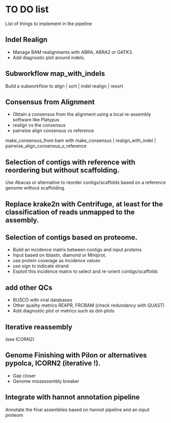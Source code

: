 # TO DO list

List of things to implement in the pipeline

## Indel Realign
- Manage BAM realignments with ABRA, ABRA2 or GATK3.
- Add diagnostic plot around indels.

## Subworkflow map_with_indels
Build a subworkflow to align | sort | indel realign | resort

## Consensus from Alignment
- Obtain a consensus from the alignment using a local re-assembly software like Platypus
- realign vs the consensus
- pairwise align consensus vs reference

make_consensus_from bam with make_consensus | realign_with_indel | pairwise_align_consensus_v_reference

## Selection of contigs with reference with reordering but without scaffolding.

Use Abacas or alternative to reorder contigs/scaffolds based on a reference genome without scaffolding.

## Replace krake2n with Centrifuge, at least for the classification of reads unmapped to the assembly.

## Selection of contigs based on proteome. 

- Build an incidence matrix between contigs and input proteins
- Input based on tblastn, diamond or Miniprot.
 - use protein coverage as incidence values
 - use sign to indicate strand 
- Exploit this incidence matrix to select and re-orient contigs/scaffolds

## add other QCs
- BUSCO with viral databases
- Other quality metrics REAPR, FRCBAM (check redundancy with QUAST)
- Add diagnostic plot or metrics such as dot-plots

## Iterative reassembly

(see ICORN2)

## Genome Finishing with Pilon or alternatives pypolca, ICORN2 (iterative !).
  - Gap closer
  - Genome missassembly breaker

## Integrate with hannot annotation pipeline

Annotate the final assemblies based on hannot pipeline and an input proteom
